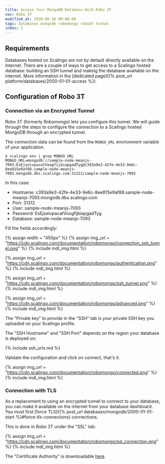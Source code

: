 ```yaml
---
title: Access Your MongoDB Database With Robo 3T
nav: Robo 3T
modified_at: 2020-06-16 00:00:00
tags: databases mongodb robomongo robo3t tunnel
index: 3
---
```


## Requirements

Databases hosted on Scalingo are not by default directly available on the
Internet. There are a couple of ways to get access to a Scalingo hosted
database: building an SSH tunnel and making the database available on the
internet. More information in the [dedicated page]({% post_url
platform/databases/2000-01-01-access %}).

## Configuration of Robo 3T

### Connection via an Encrypted Tunnel

Robo 3T (formerly Robomongo) lets you configure this tunnel. We will guide
through the steps to configure the connection to a Scalingo hosted MongoDB
through an encrypted tunnel.

The connection data can be found from the `MONGO_URL` environment variable of your
application.

```
$ scalingo env | grep MONGO_URL
MONGO_URL=mongodb://sample-node-meanjs-7093:EsEjseivpacatVoogfijbiapgadTyg@c393a9e3-42fe-4e33-9e6c-8ee815e9af88.sample-node-meanjs-7093.mongodb.dbs.scalingo.com:31312/sample-node-meanjs-7093
```

In this case:

* Hostname: c393a9e3-42fe-4e33-9e6c-8ee815e9af88.sample-node-meanjs-7093.mongodb.dbs.scalingo.com
* Port: 31312
* User: sample-node-meanjs-7093
* Password: EsEjseivpacatVoogfijbiapgadTyg
* Database: sample-node-meanjs-7093

Fill the fields accordingly:

{% assign width = "450px" %}
{% assign img_url = "https://cdn.scalingo.com/documentation/robomongo/connection_ssh_tunnel.png" %}
{% include mdl_img.html %}

{% assign img_url = "https://cdn.scalingo.com/documentation/robomongo/authentication.png" %}
{% include mdl_img.html %}

{% assign img_url = "https://cdn.scalingo.com/documentation/robomongo/ssh_tunnel.png" %}
{% include mdl_img.html %}

{% assign img_url = "https://cdn.scalingo.com/documentation/robomongo/advanced.png" %}
{% include mdl_img.html %}

The "Private key" to provide in the "SSH" tab is your private SSH key you
uploaded on your Scalingo profile.

The "SSH Hostname" and "SSH Port" depends on the region your database is
deployed on:

{% include ssh_urls.md %}

Validate the configuration and click on connect, that's it.

{% assign img_url = "https://cdn.scalingo.com/documentation/robomongo/connected.png" %}
{% include mdl_img.html %}

### Connection with TLS

As a replacement to using an encrypted tunnel to connect to your database, you
can make it available on the internet from your database dashboard. You must
first [force TLS]({% post_url databases/mongodb/2000-01-01-start
%}#force-tls-connections) connections.

This is done in Robo 3T under the "SSL" tab:

{% assign img_url = "https://cdn.scalingo.com/documentation/robomongo/ssl_connection.png" %}
{% include mdl_img.html %}

The "Certificate Authority" is downloadable
[here](https://db-api.scalingo.com/api/ca_certificate).
